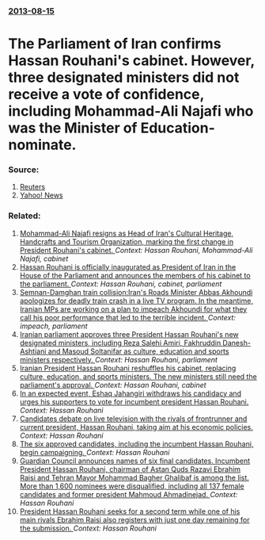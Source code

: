 ### [2013-08-15](/news/2013/08/15/index.md)

# The Parliament of Iran confirms Hassan Rouhani's cabinet. However, three designated ministers did not receive a vote of confidence, including Mohammad-Ali Najafi who was the Minister of Education-nominate. 




### Source:

1. [Reuters](http://www.reuters.com/article/2013/08/15/us-iran-rouhani-cabinet-idUSBRE97E0ZG20130815)
2. [Yahoo! News](http://news.yahoo.com/rouhani-defends-cabinet-choices-iran-parliament-debate-145719296.html)

### Related:

1. [Mohammad-Ali Najafi resigns as Head of Iran's Cultural Heritage, Handcrafts and Tourism Organization, marking the first change in President Rouhani's cabinet. ](/news/2014/01/30/mohammad-ali-najafi-resigns-as-head-of-iran-s-cultural-heritage-handcrafts-and-tourism-organization-marking-the-first-change-in-president.md) _Context: Hassan Rouhani, Mohammad-Ali Najafi, cabinet_
2. [Hassan Rouhani is officially inaugurated as President of Iran in the House of the Parliament  and announces the members of his cabinet to the parliament. ](/news/2013/08/4/hassan-rouhani-is-officially-inaugurated-as-president-of-iran-in-the-house-of-the-parliament-and-announces-the-members-of-his-cabinet-to-th.md) _Context: Hassan Rouhani, cabinet, parliament_
3. [Semnan-Damghan train collision:Iran's Roads Minister Abbas Akhoundi apologizes for deadly train crash in a live TV program. In the meantime, Iranian MPs are working on a plan to impeach Akhoundi for what they call his poor performance that led to the terrible incident. ](/news/2016/11/29/semnanadamghan-train-collision-piran-s-roads-minister-abbas-akhoundi-apologizes-for-deadly-train-crash-in-a-live-tv-program-in-the-meanti.md) _Context: impeach, parliament_
4. [Iranian parliament approves three President Hassan Rouhani's new designated ministers, including Reza Salehi Amiri, Fakhruddin Danesh-Ashtiani and Masoud Soltanifar as culture, education and sports ministers respectively. ](/news/2016/11/1/iranian-parliament-approves-three-president-hassan-rouhani-s-new-designated-ministers-including-reza-salehi-amiri-fakhruddin-danesh-ashtia.md) _Context: Hassan Rouhani, parliament_
5. [Iranian President Hassan Rouhani reshuffles his cabinet, replacing culture, education, and sports ministers. The new ministers still need the parliament's approval. ](/news/2016/10/19/iranian-president-hassan-rouhani-reshuffles-his-cabinet-replacing-culture-education-and-sports-ministers-the-new-ministers-still-need-th.md) _Context: Hassan Rouhani, cabinet_
6. [In an expected event, Eshaq Jahangiri withdraws his candidacy and urges his supporters to vote for incumbent president Hassan Rouhani. ](/news/2017/05/16/in-an-expected-event-eshaq-jahangiri-withdraws-his-candidacy-and-urges-his-supporters-to-vote-for-incumbent-president-hassan-rouhani.md) _Context: Hassan Rouhani_
7. [Candidates debate on live television with the rivals of frontrunner and current president, Hassan Rouhani, taking aim at his economic policies. ](/news/2017/05/12/candidates-debate-on-live-television-with-the-rivals-of-frontrunner-and-current-president-hassan-rouhani-taking-aim-at-his-economic-polici.md) _Context: Hassan Rouhani_
8. [The six approved candidates, including the incumbent Hassan Rouhani, begin campaigning. ](/news/2017/04/21/the-six-approved-candidates-including-the-incumbent-hassan-rouhani-begin-campaigning.md) _Context: Hassan Rouhani_
9. [Guardian Council announces names of six final candidates. Incumbent President Hassan Rouhani, chairman of Astan Quds Razavi Ebrahim Raisi and Tehran Mayor Mohammad Bagher Ghalibaf is among the list. More than 1,600 nominees were disqualified, including all 137 female candidates and former president Mahmoud Ahmadinejad. ](/news/2017/04/20/guardian-council-announces-names-of-six-final-candidates-incumbent-president-hassan-rouhani-chairman-of-astan-quds-razavi-ebrahim-raisi-an.md) _Context: Hassan Rouhani_
10. [President Hassan Rouhani seeks for a second term while one of his main rivals Ebrahim Raisi also registers with just one day remaining for the submission. ](/news/2017/04/14/president-hassan-rouhani-seeks-for-a-second-term-while-one-of-his-main-rivals-ebrahim-raisi-also-registers-with-just-one-day-remaining-for-t.md) _Context: Hassan Rouhani_
